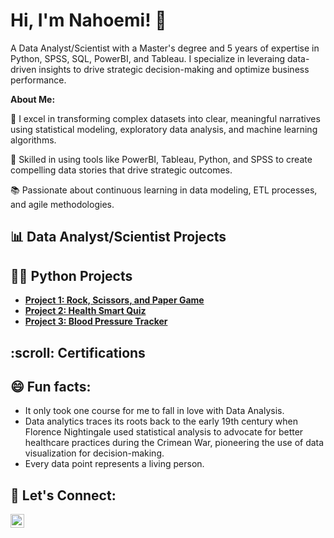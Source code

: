 <h1>Hi, I'm Nahoemi! 👋</h1>

A Data Analyst/Scientist with a Master's degree and 5 years of expertise in Python, SPSS, SQL, PowerBI, and Tableau. I specialize in leveraing data-driven insights to drive strategic decision-making and optimize business performance.

<b>About Me:</b>

🧮  I excel in transforming complex datasets into clear, meaningful narratives using statistical modeling, exploratory data analysis, and machine learning algorithms.

🌟 Skilled in using tools like PowerBI, Tableau, Python, and SPSS to create compelling data stories that drive strategic outcomes.

📚 Passionate about continuous learning in data modeling, ETL processes, and agile methodologies.

<h2>📊 Data Analyst/Scientist Projects</h2>

<h2>👨‍💻 Python Projects</h2>

- <b>[Project 1: Rock, Scissors, and Paper Game](https://github.com/NahoemiP/Python-Projects/blob/ee574278f9e637c949945f5c86e29a6716d99d53/Rock%2C%20Paper%2C%20Scissors%20Game.py)</b>
- <b>[Project 2: Health Smart Quiz](https://github.com/NahoemiP/Python-Projects/blob/ee574278f9e637c949945f5c86e29a6716d99d53/Health%20Smart%20Quiz.ipynb)</b>
- <b>[Project 3: Blood Pressure Tracker](https://github.com/NahoemiP/Python-Projects/blob/6a58db69a0a5655557aad3350dc79814dbcc23d4/Blood%20Pressure%20Tracker.ipynb)</b>

<h2>:scroll: Certifications</h2>

<h2>😄 Fun facts: </h2>

- It only took one course for me to fall in love with Data Analysis.
- Data analytics traces its roots back to the early 19th century when Florence Nightingale used statistical analysis to advocate for better healthcare practices during the Crimean War, pioneering the use of data visualization for decision-making.
- Every data point represents a living person.

<h2> 🤳 Let's Connect:</h2>

<a href="https://www.linkedin.com/in/nahoemipablo" target="_blank">
  <img align="left" alt="Nahoemipablo | LinkedIn" width="22px" src="https://cdn.jsdelivr.net/npm/simple-icons@v3/icons/linkedin.svg">
</a>

<!--
**NahoemiP/NahoemiP** is a ✨ _special_ ✨ repository because its `README.md` (this file) appears on your GitHub profile.

Here are some ideas to get you started:

- 🔭 I’m currently working on ...
- 🌱 I’m currently learning ...
- 👯 I’m looking to collaborate on ...
- 🤔 I’m looking for help with ...
- 💬 Ask me about ...
- 📫 How to reach me: ...
- 😄 Pronouns: ...
- ⚡  ...
-->
